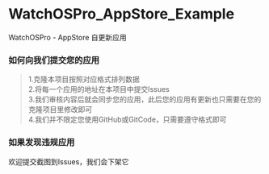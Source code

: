 # WatchOSPro_AppStore_Example
WatchOSPro - AppStore 自更新应用

### 如何向我们提交您的应用
> 1.克隆本项目按照对应格式排列数据<br>
> 2.将每一个应用的地址在本项目中提交Issues<br>
> 3.我们审核内容后就会同步您的应用，此后您的应用有更新也只需要在您的克隆项目里修改即可<br>
> 4.我们并不限定您使用GitHub或GitCode，只需要遵守格式即可

### 如果发现违规应用
欢迎提交截图到Issues，我们会下架它
